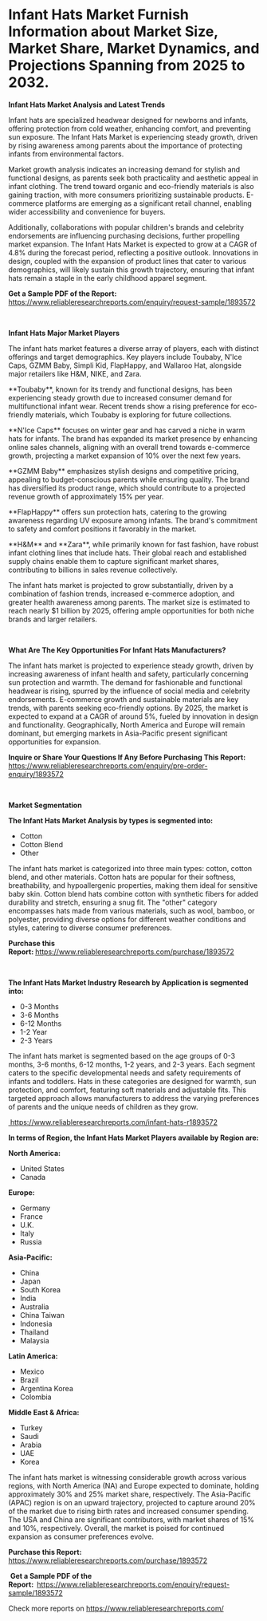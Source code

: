 <p><h1>Infant Hats Market Furnish Information about Market Size, Market Share, Market Dynamics, and Projections Spanning from 2025 to 2032.</h1></p><p><strong>Infant Hats Market Analysis and Latest Trends</strong></p>
<p><p>Infant hats are specialized headwear designed for newborns and infants, offering protection from cold weather, enhancing comfort, and preventing sun exposure. The Infant Hats Market is experiencing steady growth, driven by rising awareness among parents about the importance of protecting infants from environmental factors. </p><p>Market growth analysis indicates an increasing demand for stylish and functional designs, as parents seek both practicality and aesthetic appeal in infant clothing. The trend toward organic and eco-friendly materials is also gaining traction, with more consumers prioritizing sustainable products. E-commerce platforms are emerging as a significant retail channel, enabling wider accessibility and convenience for buyers.</p><p>Additionally, collaborations with popular children's brands and celebrity endorsements are influencing purchasing decisions, further propelling market expansion. The Infant Hats Market is expected to grow at a CAGR of 4.8% during the forecast period, reflecting a positive outlook. Innovations in design, coupled with the expansion of product lines that cater to various demographics, will likely sustain this growth trajectory, ensuring that infant hats remain a staple in the early childhood apparel segment.</p></p>
<p><strong>Get a Sample PDF of the Report:&nbsp;</strong> <a href="https://www.reliableresearchreports.com/enquiry/request-sample/1893572?utm_campaign=2393&utm_medium=2&utm_source=Github&utm_content=ia&utm_term=08022025&utm_id=infant-hats">https://www.reliableresearchreports.com/enquiry/request-sample/1893572</a></p>
<p>&nbsp;</p>
<p><strong>Infant Hats Major Market Players</strong></p>
<p><p>The infant hats market features a diverse array of players, each with distinct offerings and target demographics. Key players include Toubaby, N'Ice Caps, GZMM Baby, Simpli Kid, FlapHappy, and Wallaroo Hat, alongside major retailers like H&M, NIKE, and Zara.</p><p>**Toubaby**, known for its trendy and functional designs, has been experiencing steady growth due to increased consumer demand for multifunctional infant wear. Recent trends show a rising preference for eco-friendly materials, which Toubaby is exploring for future collections.</p><p>**N'Ice Caps** focuses on winter gear and has carved a niche in warm hats for infants. The brand has expanded its market presence by enhancing online sales channels, aligning with an overall trend towards e-commerce growth, projecting a market expansion of 10% over the next few years.</p><p>**GZMM Baby** emphasizes stylish designs and competitive pricing, appealing to budget-conscious parents while ensuring quality. The brand has diversified its product range, which should contribute to a projected revenue growth of approximately 15% per year.</p><p>**FlapHappy** offers sun protection hats, catering to the growing awareness regarding UV exposure among infants. The brand's commitment to safety and comfort positions it favorably in the market.</p><p>**H&M** and **Zara**, while primarily known for fast fashion, have robust infant clothing lines that include hats. Their global reach and established supply chains enable them to capture significant market shares, contributing to billions in sales revenue collectively.</p><p>The infant hats market is projected to grow substantially, driven by a combination of fashion trends, increased e-commerce adoption, and greater health awareness among parents. The market size is estimated to reach nearly $1 billion by 2025, offering ample opportunities for both niche brands and larger retailers.</p></p>
<p>&nbsp;</p>
<p><strong>What Are The Key Opportunities For Infant Hats Manufacturers?</strong></p>
<p><p>The infant hats market is projected to experience steady growth, driven by increasing awareness of infant health and safety, particularly concerning sun protection and warmth. The demand for fashionable and functional headwear is rising, spurred by the influence of social media and celebrity endorsements. E-commerce growth and sustainable materials are key trends, with parents seeking eco-friendly options. By 2025, the market is expected to expand at a CAGR of around 5%, fueled by innovation in design and functionality. Geographically, North America and Europe will remain dominant, but emerging markets in Asia-Pacific present significant opportunities for expansion.</p></p>
<p><strong>Inquire or Share Your Questions If Any Before Purchasing This Report:</strong> <a href="https://www.reliableresearchreports.com/enquiry/pre-order-enquiry/1893572?utm_campaign=2393&utm_medium=2&utm_source=Github&utm_content=ia&utm_term=08022025&utm_id=infant-hats">https://www.reliableresearchreports.com/enquiry/pre-order-enquiry/1893572</a></p>
<p>&nbsp;</p>
<p><strong>Market Segmentation</strong></p>
<p><strong>The Infant Hats Market Analysis by types is segmented into:</strong></p>
<p><ul><li>Cotton</li><li>Cotton Blend</li><li>Other</li></ul></p>
<p><p>The infant hats market is categorized into three main types: cotton, cotton blend, and other materials. Cotton hats are popular for their softness, breathability, and hypoallergenic properties, making them ideal for sensitive baby skin. Cotton blend hats combine cotton with synthetic fibers for added durability and stretch, ensuring a snug fit. The "other" category encompasses hats made from various materials, such as wool, bamboo, or polyester, providing diverse options for different weather conditions and styles, catering to diverse consumer preferences.</p></p>
<p><strong>Purchase this Report:&nbsp;</strong><a href="https://www.reliableresearchreports.com/purchase/1893572?utm_campaign=2393&utm_medium=2&utm_source=Github&utm_content=ia&utm_term=08022025&utm_id=infant-hats">https://www.reliableresearchreports.com/purchase/1893572</a></p>
<p>&nbsp;</p>
<p><strong>The Infant Hats Market Industry Research by Application is segmented into:</strong></p>
<p><ul><li>0-3 Months</li><li>3-6 Months</li><li>6-12 Months</li><li>1-2 Year</li><li>2-3 Years</li></ul></p>
<p><p>The infant hats market is segmented based on the age groups of 0-3 months, 3-6 months, 6-12 months, 1-2 years, and 2-3 years. Each segment caters to the specific developmental needs and safety requirements of infants and toddlers. Hats in these categories are designed for warmth, sun protection, and comfort, featuring soft materials and adjustable fits. This targeted approach allows manufacturers to address the varying preferences of parents and the unique needs of children as they grow.</p></p>
<p><a href="https://www.reliableresearchreports.com/infant-hats-r1893572?utm_campaign=2393&utm_medium=2&utm_source=Github&utm_content=ia&utm_term=08022025&utm_id=infant-hats">&nbsp;https://www.reliableresearchreports.com/infant-hats-r1893572</a></p>
<p><strong>In terms of Region, the Infant Hats Market Players available by Region are:</strong></p>
<p>
    <p> <strong> North America: </strong>
        <ul>
            <li>United States</li>
            <li>Canada</li>
        </ul>
        </p> 
    <p> <strong> Europe: </strong>
        <ul>
            <li>Germany</li>
            <li>France</li>
            <li>U.K.</li>
            <li>Italy</li>
            <li>Russia</li>
        </ul>
        </p> 
    <p> <strong> Asia-Pacific: </strong>
        <ul>
            <li>China</li>
            <li>Japan</li>
            <li>South Korea</li>
            <li>India</li>
            <li>Australia</li>
            <li>China Taiwan</li>
            <li>Indonesia</li>
            <li>Thailand</li>
            <li>Malaysia</li>
        </ul>
        </p> 
    <p> <strong> Latin America: </strong>
        <ul>
            <li>Mexico</li>
            <li>Brazil</li>
            <li>Argentina Korea</li>
            <li>Colombia</li>
        </ul>
        </p> 
    <p> <strong> Middle East & Africa: </strong>
        <ul>
            <li>Turkey</li>
            <li>Saudi</li>
            <li>Arabia</li>
            <li>UAE</li>
            <li>Korea</li>
        </ul>
    </p>
    </p>
<p><p>The infant hats market is witnessing considerable growth across various regions, with North America (NA) and Europe expected to dominate, holding approximately 30% and 25% market share, respectively. The Asia-Pacific (APAC) region is on an upward trajectory, projected to capture around 20% of the market due to rising birth rates and increased consumer spending. The USA and China are significant contributors, with market shares of 15% and 10%, respectively. Overall, the market is poised for continued expansion as consumer preferences evolve.</p></p>
<p><strong>Purchase this Report: </strong><a href="https://www.reliableresearchreports.com/purchase/1893572?utm_campaign=2393&utm_medium=2&utm_source=Github&utm_content=ia&utm_term=08022025&utm_id=infant-hats">https://www.reliableresearchreports.com/purchase/1893572</a></p>
<p>&nbsp;<strong>Get a Sample PDF of the Report:&nbsp;&nbsp;</strong><a href="https://www.reliableresearchreports.com/enquiry/request-sample/1893572?utm_campaign=2393&utm_medium=2&utm_source=Github&utm_content=ia&utm_term=08022025&utm_id=infant-hats">https://www.reliableresearchreports.com/enquiry/request-sample/1893572</a></p>
<p><strong></strong></p>
<p>Check more reports on <a href="https://www.reliableresearchreports.com/?utm_campaign=2393&utm_medium=2&utm_source=Github&utm_content=ia&utm_term=08022025&utm_id=infant-hats">https://www.reliableresearchreports.com/</a></p>